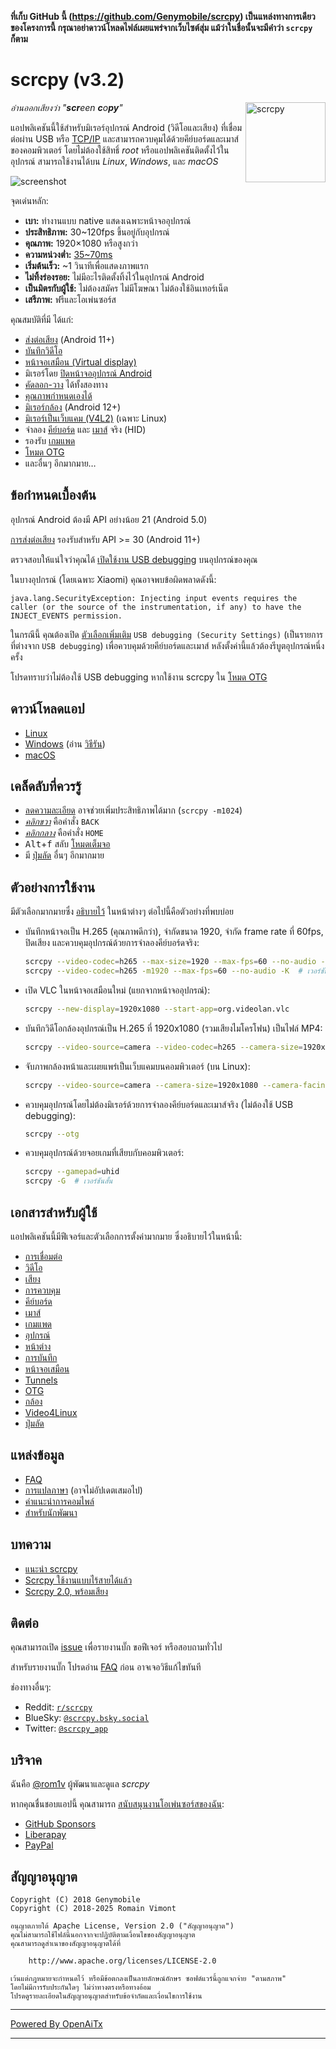 **ที่เก็บ GitHub นี้ (<https://github.com/Genymobile/scrcpy>) เป็นแหล่งทางการเดียวของโครงการนี้ กรุณาอย่าดาวน์โหลดไฟล์เผยแพร่จากเว็บไซต์สุ่ม แม้ว่าในชื่อนั้นจะมีคำว่า `scrcpy` ก็ตาม**

# scrcpy (v3.2)

<img src="app/data/icon.svg" width="128" height="128" alt="scrcpy" align="right" />

_อ่านออกเสียงว่า "**scr**een **c**o**py**"_

แอปพลิเคชันนี้ใช้สำหรับมิเรอร์อุปกรณ์ Android (วิดีโอและเสียง) ที่เชื่อมต่อผ่าน USB หรือ [TCP/IP](doc/connection.md#tcpip-wireless) และสามารถควบคุมได้ด้วยคีย์บอร์ดและเมาส์ของคอมพิวเตอร์ โดยไม่ต้องใช้สิทธิ์ _root_ หรือแอปพลิเคชันติดตั้งไว้ในอุปกรณ์ สามารถใช้งานได้บน _Linux_, _Windows_, และ _macOS_

![screenshot](assets/screenshot-debian-600.jpg)

จุดเด่นหลัก:

 - **เบา:** ทำงานแบบ native แสดงเฉพาะหน้าจออุปกรณ์
 - **ประสิทธิภาพ:** 30~120fps ขึ้นอยู่กับอุปกรณ์
 - **คุณภาพ:** 1920×1080 หรือสูงกว่า
 - **ความหน่วงต่ำ:** [35~70ms][lowlatency]
 - **เริ่มต้นเร็ว:** ~1 วินาทีเพื่อแสดงภาพแรก
 - **ไม่ทิ้งร่องรอย:** ไม่มีอะไรติดตั้งทิ้งไว้ในอุปกรณ์ Android
 - **เป็นมิตรกับผู้ใช้:** ไม่ต้องสมัคร ไม่มีโฆษณา ไม่ต้องใช้อินเทอร์เน็ต
 - **เสรีภาพ:** ฟรีและโอเพ่นซอร์ส

[lowlatency]: https://github.com/Genymobile/scrcpy/pull/646

คุณสมบัติที่มี ได้แก่:
 - [ส่งต่อเสียง](doc/audio.md) (Android 11+)
 - [บันทึกวิดีโอ](doc/recording.md)
 - [หน้าจอเสมือน (Virtual display)](doc/virtual_display.md)
 - มิเรอร์โดย [ปิดหน้าจออุปกรณ์ Android](doc/device.md#turn-screen-off)
 - [คัดลอก-วาง](doc/control.md#copy-paste) ได้ทั้งสองทาง
 - [คุณภาพกำหนดเองได้](doc/video.md)
 - [มิเรอร์กล้อง](doc/camera.md) (Android 12+)
 - [มิเรอร์เป็นเว็บแคม (V4L2)](doc/v4l2.md) (เฉพาะ Linux)
 - จำลอง [คีย์บอร์ด][hid-keyboard] และ [เมาส์][hid-mouse] จริง (HID)
 - รองรับ [เกมแพด](doc/gamepad.md)
 - [โหมด OTG](doc/otg.md)
 - และอื่นๆ อีกมากมาย…

[hid-keyboard]: doc/keyboard.md#physical-keyboard-simulation
[hid-mouse]: doc/mouse.md#physical-mouse-simulation

## ข้อกำหนดเบื้องต้น

อุปกรณ์ Android ต้องมี API อย่างน้อย 21 (Android 5.0)

[การส่งต่อเสียง](doc/audio.md) รองรับสำหรับ API >= 30 (Android 11+)

ตรวจสอบให้แน่ใจว่าคุณได้ [เปิดใช้งาน USB debugging][enable-adb] บนอุปกรณ์ของคุณ

[enable-adb]: https://developer.android.com/studio/debug/dev-options#enable

ในบางอุปกรณ์ (โดยเฉพาะ Xiaomi) คุณอาจพบข้อผิดพลาดดังนี้:

```
java.lang.SecurityException: Injecting input events requires the caller (or the source of the instrumentation, if any) to have the INJECT_EVENTS permission.
```

ในกรณีนี้ คุณต้องเปิด [ตัวเลือกเพิ่มเติม][control] `USB debugging (Security Settings)` (เป็นรายการที่ต่างจาก `USB debugging`) เพื่อควบคุมด้วยคีย์บอร์ดและเมาส์ หลังตั้งค่านี้แล้วต้องรีบูตอุปกรณ์หนึ่งครั้ง

[control]: https://github.com/Genymobile/scrcpy/issues/70#issuecomment-373286323

โปรดทราบว่าไม่ต้องใช้ USB debugging หากใช้งาน scrcpy ใน [โหมด OTG](doc/otg.md)

## ดาวน์โหลดแอป

 - [Linux](doc/linux.md)
 - [Windows](doc/windows.md) (อ่าน [วิธีรัน](doc/windows.md#run))
 - [macOS](doc/macos.md)

## เคล็ดลับที่ควรรู้

 - [ลดความละเอียด](doc/video.md#size) อาจช่วยเพิ่มประสิทธิภาพได้มาก (`scrcpy -m1024`)
 - [_คลิกขวา_](doc/mouse.md#mouse-bindings) คือคำสั่ง `BACK`
 - [_คลิกกลาง_](doc/mouse.md#mouse-bindings) คือคำสั่ง `HOME`
 - <kbd>Alt</kbd>+<kbd>f</kbd> สลับ [โหมดเต็มจอ](doc/window.md#fullscreen)
 - มี [ปุ่มลัด](doc/shortcuts.md) อื่นๆ อีกมากมาย

## ตัวอย่างการใช้งาน

มีตัวเลือกมากมายซึ่ง [อธิบายไว้](#user-documentation) ในหน้าต่างๆ ต่อไปนี้คือตัวอย่างที่พบบ่อย

 - บันทึกหน้าจอเป็น H.265 (คุณภาพดีกว่า), จำกัดขนาด 1920, จำกัด frame rate ที่ 60fps, ปิดเสียง และควบคุมอุปกรณ์ด้วยการจำลองคีย์บอร์ดจริง:

    ```bash
    scrcpy --video-codec=h265 --max-size=1920 --max-fps=60 --no-audio --keyboard=uhid
    scrcpy --video-codec=h265 -m1920 --max-fps=60 --no-audio -K  # เวอร์ชันสั้น
    ```

 - เปิด VLC ในหน้าจอเสมือนใหม่ (แยกจากหน้าจออุปกรณ์):

    ```bash
    scrcpy --new-display=1920x1080 --start-app=org.videolan.vlc
    ```

 - บันทึกวิดีโอกล้องอุปกรณ์เป็น H.265 ที่ 1920x1080 (รวมเสียงไมโครโฟน) เป็นไฟล์ MP4:

    ```bash
    scrcpy --video-source=camera --video-codec=h265 --camera-size=1920x1080 --record=file.mp4
    ```

 - จับภาพกล้องหน้าและเผยแพร่เป็นเว็บแคมบนคอมพิวเตอร์ (บน Linux):

    ```bash
    scrcpy --video-source=camera --camera-size=1920x1080 --camera-facing=front --v4l2-sink=/dev/video2 --no-playback
    ```

 - ควบคุมอุปกรณ์โดยไม่ต้องมิเรอร์ด้วยการจำลองคีย์บอร์ดและเมาส์จริง (ไม่ต้องใช้ USB debugging):

    ```bash
    scrcpy --otg
    ```

 - ควบคุมอุปกรณ์ด้วยจอยเกมที่เสียบกับคอมพิวเตอร์:

    ```bash
    scrcpy --gamepad=uhid
    scrcpy -G  # เวอร์ชันสั้น
    ```

## เอกสารสำหรับผู้ใช้

แอปพลิเคชันนี้มีฟีเจอร์และตัวเลือกการตั้งค่ามากมาย ซึ่งอธิบายไว้ในหน้านี้:

 - [การเชื่อมต่อ](doc/connection.md)
 - [วิดีโอ](doc/video.md)
 - [เสียง](doc/audio.md)
 - [การควบคุม](doc/control.md)
 - [คีย์บอร์ด](doc/keyboard.md)
 - [เมาส์](doc/mouse.md)
 - [เกมแพด](doc/gamepad.md)
 - [อุปกรณ์](doc/device.md)
 - [หน้าต่าง](doc/window.md)
 - [การบันทึก](doc/recording.md)
 - [หน้าจอเสมือน](doc/virtual_display.md)
 - [Tunnels](doc/tunnels.md)
 - [OTG](doc/otg.md)
 - [กล้อง](doc/camera.md)
 - [Video4Linux](doc/v4l2.md)
 - [ปุ่มลัด](doc/shortcuts.md)

## แหล่งข้อมูล

 - [FAQ](FAQ.md)
 - [การแปลภาษา][wiki] (อาจไม่อัปเดตเสมอไป)
 - [คำแนะนำการคอมไพล์](doc/build.md)
 - [สำหรับนักพัฒนา](doc/develop.md)

[wiki]: https://github.com/Genymobile/scrcpy/wiki

## บทความ

- [แนะนำ scrcpy][article-intro]
- [Scrcpy ใช้งานแบบไร้สายได้แล้ว][article-tcpip]
- [Scrcpy 2.0, พร้อมเสียง][article-scrcpy2]

[article-intro]: https://blog.rom1v.com/2018/03/introducing-scrcpy/
[article-tcpip]: https://www.genymotion.com/blog/open-source-project-scrcpy-now-works-wirelessly/
[article-scrcpy2]: https://blog.rom1v.com/2023/03/scrcpy-2-0-with-audio/

## ติดต่อ

คุณสามารถเปิด [issue] เพื่อรายงานบั๊ก ขอฟีเจอร์ หรือสอบถามทั่วไป

สำหรับรายงานบั๊ก โปรดอ่าน [FAQ](FAQ.md) ก่อน อาจเจอวิธีแก้ไขทันที

[issue]: https://github.com/Genymobile/scrcpy/issues

ช่องทางอื่นๆ:

 - Reddit: [`r/scrcpy`](https://www.reddit.com/r/scrcpy)
 - BlueSky: [`@scrcpy.bsky.social`](https://bsky.app/profile/scrcpy.bsky.social)
 - Twitter: [`@scrcpy_app`](https://twitter.com/scrcpy_app)

## บริจาค

ฉันคือ [@rom1v](https://github.com/rom1v) ผู้พัฒนาและดูแล _scrcpy_

หากคุณชื่นชอบแอปนี้ คุณสามารถ [สนับสนุนงานโอเพ่นซอร์สของฉัน][donate]:
 - [GitHub Sponsors](https://github.com/sponsors/rom1v)
 - [Liberapay](https://liberapay.com/rom1v/)
 - [PayPal](https://paypal.me/rom2v)

[donate]: https://blog.rom1v.com/about/#support-my-open-source-work

## สัญญาอนุญาต

    Copyright (C) 2018 Genymobile
    Copyright (C) 2018-2025 Romain Vimont

    อนุญาตภายใต้ Apache License, Version 2.0 ("สัญญาอนุญาต")
    คุณไม่สามารถใช้ไฟล์นี้นอกจากจะปฏิบัติตามเงื่อนไขของสัญญาอนุญาต
    คุณสามารถดูสำเนาของสัญญาอนุญาตได้ที่

        http://www.apache.org/licenses/LICENSE-2.0

    เว้นแต่กฎหมายจะกำหนดไว้ หรือมีข้อตกลงเป็นลายลักษณ์อักษร ซอฟต์แวร์นี้ถูกแจกจ่าย "ตามสภาพ" 
    โดยไม่มีการรับประกันใดๆ ไม่ว่าทางตรงหรือทางอ้อม
    โปรดดูรายละเอียดในสัญญาอนุญาตสำหรับข้อจำกัดและเงื่อนไขการใช้งาน

---

[Powered By OpenAiTx](https://github.com/OpenAiTx/OpenAiTx)

---